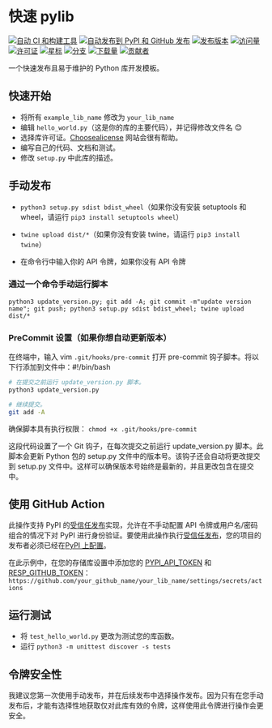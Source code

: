 # 快速 pylib

[![自动 CI 和构建工具](https://github.com/aboutmydreams/quick-pylib/actions/workflows/ci-test.yml/badge.svg)](https://github.com/aboutmydreams/quick-pylib/actions/workflows/ci-test.yml)
[![自动发布到 PyPI 和 GitHub 发布](https://github.com/aboutmydreams/quick-pylib/actions/workflows/release.yml/badge.svg)](https://github.com/aboutmydreams/quick-pylib/actions/workflows/release.yml)
[![发布版本](https://img.shields.io/github/release/aboutmydreams/quick-pylib.svg)](https://github.com/aboutmydreams/quick-pylib/releases)
[![访问量](https://komarev.com/ghpvc/?username=aboutmydreams&repo=quick-pylib)](https://github.com/aboutmydreams/quick-pylib)
[![许可证](https://img.shields.io/github/license/aboutmydreams/quick-pylib.svg)](https://github.com/aboutmydreams/quick-pylib/license)
[![星标](https://img.shields.io/github/stars/aboutmydreams/quick-pylib.svg)](https://github.com/aboutmydreams/quick-pylib/stargazers)
[![分支](https://img.shields.io/github/forks/aboutmydreams/quick-pylib.svg)](https://github.com/aboutmydreams/quick-pylib/network)
[![下载量](https://pepy.tech/badge/quick-pylib)](https://pepy.tech/project/quick-pylib)
[![贡献者](https://img.shields.io/github/contributors/aboutmydreams/quick-pylib.svg)](https://github.com/aboutmydreams/quick-pylib/graphs/contributors)

一个快速发布且易于维护的 Python 库开发模板。

## 快速开始

- 将所有 `example_lib_name` 修改为 `your_lib_name`
- 编辑 `hello_world.py`（这是你的库的主要代码），并记得修改文件名 😊
- 选择库许可证。[Choosealicense] 网站会很有帮助。
- 编写自己的代码、文档和测试。
- 修改 `setup.py` 中此库的描述。

## 手动发布

- `python3 setup.py sdist bdist_wheel`（如果你没有安装 setuptools 和 wheel，请运行 `pip3 install setuptools wheel`）

- `twine upload dist/*`（如果你没有安装 twine，请运行 `pip3 install twine`）

- 在命令行中输入你的 API 令牌，如果你没有 API 令牌

### 通过一个命令手动运行脚本

`python3 update_version.py; git add -A; git commit -m"update version name"; git push; python3 setup.py sdist bdist_wheel; twine upload dist/*`

### PreCommit 设置（如果你想自动更新版本）

在终端中，输入 vim `.git/hooks/pre-commit` 打开 pre-commit 钩子脚本。将以下行添加到文件中：#!/bin/bash

```bash
# 在提交之前运行 update_version.py 脚本。
python3 update_version.py

# 继续提交。
git add -A
```

确保脚本具有执行权限：
`chmod +x .git/hooks/pre-commit`

这段代码设置了一个 Git 钩子，在每次提交之前运行 update_version.py 脚本。此脚本会更新 Python 包的 setup.py 文件中的版本号。该钩子还会自动将更改提交到 setup.py 文件中。这样可以确保版本号始终是最新的，并且更改包含在提交中。

## 使用 GitHub Action

此操作支持 PyPI 的[受信任发布]实现，允许在不手动配置 API 令牌或用户名/密码组合的情况下对 PyPI 进行身份验证。要使用此操作执行[受信任发布]，您的项目的发布者必须已经在[PyPI 上配置]。

在此示例中，在您的存储库设置中添加您的 [PYPI_API_TOKEN] 和 [RESP_GITHUB_TOKEN]：`https://github.com/your_github_name/your_lib_name/settings/secrets/actions`

## 运行测试

- 将 `test_hello_world.py` 更改为测试您的库函数。
- 运行 `python3 -m unittest discover -s tests`

## 令牌安全性

我建议您第一次使用手动发布，并在后续发布中选择操作发布。因为只有在您手动发布后，才能有选择性地获取仅对此库有效的令牌，这样使用此令牌进行操作会更安全。

[受信任发布]: https://docs.pypi.org/trusted-publishers/
[PyPI 上配置]: https://docs.pypi.org/trusted-publishers/adding-a-publisher/
[PYPI_API_TOKEN]: https://pypi.org/help/#apitoken
[RESP_GITHUB_TOKEN]: https://github.com/settings/tokens?type=beta
[Choosealicense]: https://choosealicense.com
